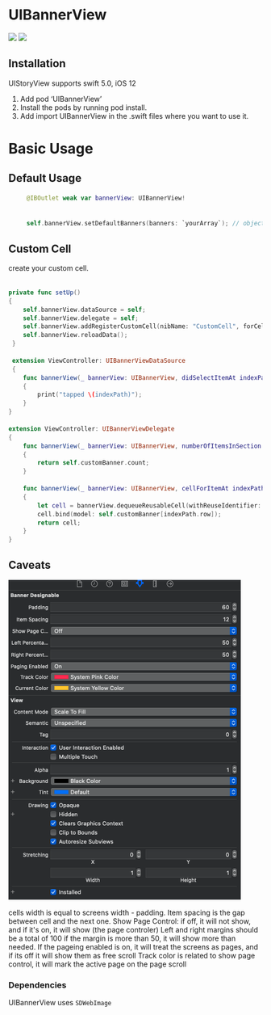 # UIBannerView

[![](Resources/defaultcell.gif)](defaultcell.gif)
[![](Resources/customcell.gif)](customcell.gif)

## Installation

UIStoryView supports swift 5.0, iOS 12

1. Add pod ‘UIBannerView’
2. Install the pods by running pod install.
3. Add import UIBannerView in the .swift files where you want to use it.

# Basic Usage

## Default Usage

```swift
     @IBOutlet weak var bannerView: UIBannerView!
     
     
     self.bannerView.setDefaultBanners(banners: `yourArray`); // object of array has to conform IBannerModel protocol
```

## Custom Cell 

create your custom cell. 

```swift

private func setUp()
{
    self.bannerView.dataSource = self;
    self.bannerView.delegate = self;
    self.bannerView.addRegisterCustomCell(nibName: "CustomCell", forCellWithReuseIdentifier: "CustomCell");
    self.bannerView.reloadData();
 }
     
 extension ViewController: UIBannerViewDataSource
 {
    func bannerView(_ bannerView: UIBannerView, didSelectItemAt indexPath: IndexPath)
    {
        print("tapped \(indexPath)");
    }
}

extension ViewController: UIBannerViewDelegate
{
    func bannerView(_ bannerView: UIBannerView, numberOfItemsInSection section: Int) -> Int
    {
        return self.customBanner.count;
    }
    
    func bannerView(_ bannerView: UIBannerView, cellForItemAt indexPath: IndexPath) -> UICollectionViewCell
    {
        let cell = bannerView.dequeueReusableCell(withReuseIdentifier: "CustomCell", for: indexPath) as! CustomCell;
        cell.bind(model: self.customBanner[indexPath.row]);
        return cell;
    }
}
```

## Caveats

[![](Resources/ss.png)](ss.png)

cells width is equal to screens width - padding.
Item spacing is the gap between cell and the next one.
Show Page Control: if off, it will not show, and if it's on, it will show (the page controler)
Left and right margins should be a total of 100
if the margin is more than 50, it will show more than needed. 
If the pageing enabled is on, it will treat the screens as pages, and if its off it will show them as free scroll
Track color is related to show page control, it will mark the active page on the page scroll 

### Dependencies
 UIBannerView uses `SDWebImage`
